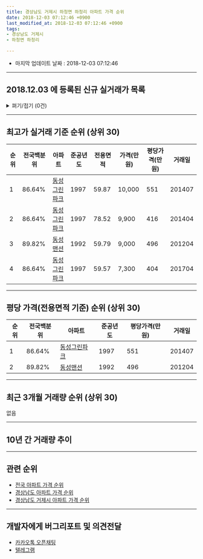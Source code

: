 ```yaml
---
title: 경상남도 거제시 하청면 하청리 아파트 가격 순위
date: 2018-12-03 07:12:46 +0900
last_modified_at: 2018-12-03 07:12:46 +0900
tags:
- 경상남도 거제시
- 하청면 하청리

---
```


* 마지막 업데이트 날짜 : 2018-12-03 07:12:46

---

## 2018.12.03 에 등록된 신규 실거래가 목록

<details>
<summary>펴기/접기 (0건)</summary>
<div markdown="1">

|아파트|전국백분위|준공년도|전용면적|가격(만원)|평당가격(만원)|거래일|
|---|---|---|---|---|---|---|
|없음|||||||


</div>
</details>

---

## 최고가 실거래 기준 순위 (상위 30)


|순위|전국백분위|아파트|준공년도|전용면적|가격(만원)|평당가격(만원)|거래일|
|---|---|---|---|---|---|---|---|
|1|86.64%|[동성그린파크](https://search.naver.com/search.naver?query=%EA%B2%BD%EC%83%81%EB%82%A8%EB%8F%84+%EA%B1%B0%EC%A0%9C%EC%8B%9C+%ED%95%98%EC%B2%AD%EB%A9%B4+%ED%95%98%EC%B2%AD%EB%A6%AC+%EB%8F%99%EC%84%B1%EA%B7%B8%EB%A6%B0%ED%8C%8C%ED%81%AC)|1997|59.87|10,000|551|201407|
|2|86.64%|[동성그린파크](https://search.naver.com/search.naver?query=%EA%B2%BD%EC%83%81%EB%82%A8%EB%8F%84+%EA%B1%B0%EC%A0%9C%EC%8B%9C+%ED%95%98%EC%B2%AD%EB%A9%B4+%ED%95%98%EC%B2%AD%EB%A6%AC+%EB%8F%99%EC%84%B1%EA%B7%B8%EB%A6%B0%ED%8C%8C%ED%81%AC)|1997|78.52|9,900|416|201404|
|3|89.82%|[동성맨션](https://search.naver.com/search.naver?query=%EA%B2%BD%EC%83%81%EB%82%A8%EB%8F%84+%EA%B1%B0%EC%A0%9C%EC%8B%9C+%ED%95%98%EC%B2%AD%EB%A9%B4+%ED%95%98%EC%B2%AD%EB%A6%AC+%EB%8F%99%EC%84%B1%EB%A7%A8%EC%85%98)|1992|59.79|9,000|496|201204|
|4|86.64%|[동성그린파크](https://search.naver.com/search.naver?query=%EA%B2%BD%EC%83%81%EB%82%A8%EB%8F%84+%EA%B1%B0%EC%A0%9C%EC%8B%9C+%ED%95%98%EC%B2%AD%EB%A9%B4+%ED%95%98%EC%B2%AD%EB%A6%AC+%EB%8F%99%EC%84%B1%EA%B7%B8%EB%A6%B0%ED%8C%8C%ED%81%AC)|1997|59.57|7,300|404|201704|


---

## 평당 가격(전용면적 기준) 순위 (상위 30)


|순위|전국백분위|아파트|준공년도|평당가격(만원)|거래일|
|---|---|---|---|---|---|
|1|86.64%|[동성그린파크](https://search.naver.com/search.naver?query=%EA%B2%BD%EC%83%81%EB%82%A8%EB%8F%84+%EA%B1%B0%EC%A0%9C%EC%8B%9C+%ED%95%98%EC%B2%AD%EB%A9%B4+%ED%95%98%EC%B2%AD%EB%A6%AC+%EB%8F%99%EC%84%B1%EA%B7%B8%EB%A6%B0%ED%8C%8C%ED%81%AC)|1997|551|201407|
|2|89.82%|[동성맨션](https://search.naver.com/search.naver?query=%EA%B2%BD%EC%83%81%EB%82%A8%EB%8F%84+%EA%B1%B0%EC%A0%9C%EC%8B%9C+%ED%95%98%EC%B2%AD%EB%A9%B4+%ED%95%98%EC%B2%AD%EB%A6%AC+%EB%8F%99%EC%84%B1%EB%A7%A8%EC%85%98)|1992|496|201204|


---

## 최근 3개월 거래량 순위 (상위 30)

없음

---

## 10년 간 거래량 추이


<div style="width:100%;">
    <canvas id="deal_progress" height="250"></canvas>
</div>

<script>
new Chart(document.getElementById("deal_progress"), {
    type: 'line',
    data: {
        labels: ['200812','200901','200902','200903','200904','200905','200906','200907','200908','200909','200910','200911','200912','201001','201002','201003','201004','201005','201006','201007','201008','201009','201010','201011','201012','201101','201102','201103','201104','201105','201106','201107','201108','201109','201110','201111','201112','201201','201202','201203','201204','201205','201206','201207','201208','201209','201210','201211','201212','201301','201302','201303','201304','201305','201306','201307','201308','201309','201310','201311','201312','201401','201402','201403','201404','201405','201406','201407','201408','201409','201410','201411','201412','201501','201502','201503','201504','201505','201506','201507','201508','201509','201510','201511','201512','201601','201602','201603','201604','201605','201606','201607','201608','201609','201610','201611','201612','201701','201702','201703','201704','201705','201706','201707','201708','201709','201710','201711','201712','201801','201802','201803','201804','201805','201806','201807','201808','201809','201810','201811','201812'],
        datasets: [{
            label: '실거래 수',
            pointRadius: 1,
            data: [0, 0, 0, 1, 0, 1, 0, 0, 0, 1, 0, 0, 0, 1, 1, 0, 0, 0, 0, 0, 1, 1, 0, 0, 0, 0, 0, 0, 0, 1, 0, 0, 0, 0, 3, 1, 0, 0, 0, 0, 2, 0, 0, 0, 0, 0, 1, 0, 0, 0, 0, 1, 0, 0, 1, 0, 0, 0, 0, 1, 0, 1, 0, 0, 1, 1, 0, 1, 0, 0, 1, 0, 0, 0, 0, 1, 2, 1, 0, 0, 1, 0, 3, 1, 0, 0, 0, 0, 0, 0, 0, 0, 0, 0, 0, 0, 0, 0, 0, 0, 1, 0, 0, 0, 0, 0, 0, 0, 0, 0, 0, 1, 0, 0, 0, 1, 0, 0, 0, 0, 0],
            borderColor: "rgba(255, 201, 14, 1)",
            backgroundColor: "rgba(255, 201, 14, 0.5)",
            fill: true,
        }]
    },
    options: {
        responsive: true,
        title: {
            display: true,
            text: '10년간 거래량 추이'
        },
        tooltips: {
            mode: 'index',
            intersect: false,
        },
        hover: {
            mode: 'nearest',
            intersect: true
        },
        scales: {
            xAxes: [{
                display: true,
                scaleLabel: {
                    display: true,
                    labelString: '년/월'
                }
            }],
            yAxes: [{
                display: true,
                ticks: {
                    suggestedMin: 0,
                },
                scaleLabel: {
                    display: true,
                    labelString: '실거래 수'
                }
            }]
        }
    }
});

</script>


---

## 관련 순위

- [전국 아파트 가격 순위](https://inasie.github.io/apt-ranking/전국)
- [경상남도 아파트 가격 순위](https://inasie.github.io/apt-ranking/경상남도)
- [경상남도 거제시 아파트 가격 순위](https://inasie.github.io/apt-ranking/경상남도-거제시)


---

## 개발자에게 버그리포트 및 의견전달

- [카카오톡 오픈채팅](https://open.kakao.com/o/gLJUAP4)
- [텔레그램](https://t.me/inasie)

